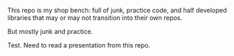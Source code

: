 This repo is my shop bench: full of junk, practice code, and half developed libraries that may or may not transition into their own repos.

But mostly junk and practice.

Test. Need to read a presentation from this repo.